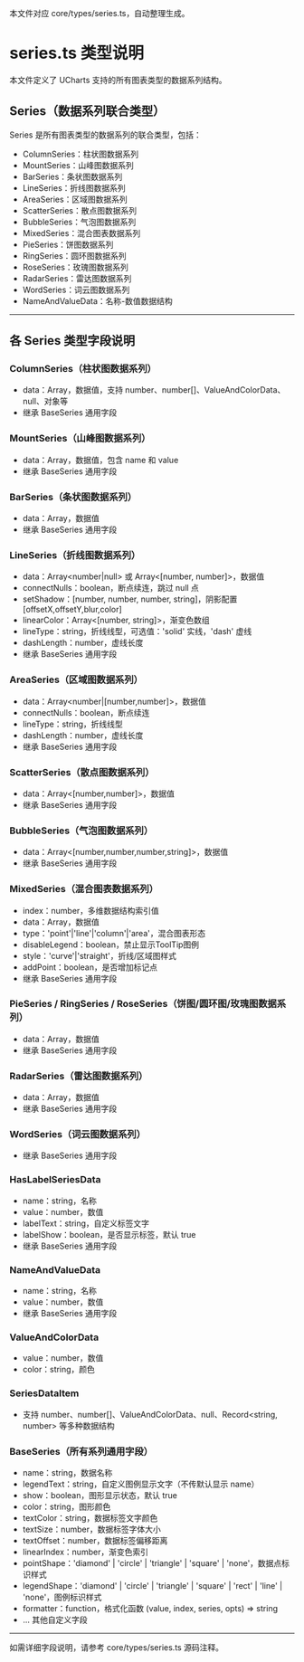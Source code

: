 本文件对应 core/types/series.ts，自动整理生成。

# series.ts 类型说明

本文件定义了 UCharts 支持的所有图表类型的数据系列结构。

## Series（数据系列联合类型）
Series 是所有图表类型的数据系列的联合类型，包括：
- ColumnSeries：柱状图数据系列
- MountSeries：山峰图数据系列
- BarSeries：条状图数据系列
- LineSeries：折线图数据系列
- AreaSeries：区域图数据系列
- ScatterSeries：散点图数据系列
- BubbleSeries：气泡图数据系列
- MixedSeries：混合图表数据系列
- PieSeries：饼图数据系列
- RingSeries：圆环图数据系列
- RoseSeries：玫瑰图数据系列
- RadarSeries：雷达图数据系列
- WordSeries：词云图数据系列
- NameAndValueData：名称-数值数据结构

---

## 各 Series 类型字段说明

### ColumnSeries（柱状图数据系列）
- data：Array<SeriesDataItem>，数据值，支持 number、number[]、ValueAndColorData、null、对象等
- 继承 BaseSeries 通用字段

### MountSeries（山峰图数据系列）
- data：Array<NameAndValueData>，数据值，包含 name 和 value
- 继承 BaseSeries 通用字段

### BarSeries（条状图数据系列）
- data：Array<number>，数据值
- 继承 BaseSeries 通用字段

### LineSeries（折线图数据系列）
- data：Array<number|null> 或 Array<[number, number]>，数据值
- connectNulls：boolean，断点续连，跳过 null 点
- setShadow：[number, number, number, string]，阴影配置 [offsetX,offsetY,blur,color]
- linearColor：Array<[number, string]>，渐变色数组
- lineType：string，折线线型，可选值：'solid' 实线，'dash' 虚线
- dashLength：number，虚线长度
- 继承 BaseSeries 通用字段

### AreaSeries（区域图数据系列）
- data：Array<number|[number,number]>，数据值
- connectNulls：boolean，断点续连
- lineType：string，折线线型
- dashLength：number，虚线长度
- 继承 BaseSeries 通用字段

### ScatterSeries（散点图数据系列）
- data：Array<[number,number]>，数据值
- 继承 BaseSeries 通用字段

### BubbleSeries（气泡图数据系列）
- data：Array<[number,number,number,string]>，数据值
- 继承 BaseSeries 通用字段

### MixedSeries（混合图表数据系列）
- index：number，多维数据结构索引值
- data：Array<SeriesDataItem>，数据值
- type：'point'|'line'|'column'|'area'，混合图表形态
- disableLegend：boolean，禁止显示ToolTip图例
- style：'curve'|'straight'，折线/区域图样式
- addPoint：boolean，是否增加标记点
- 继承 BaseSeries 通用字段

### PieSeries / RingSeries / RoseSeries（饼图/圆环图/玫瑰图数据系列）
- data：Array<HasLabelSeriesData>，数据值
- 继承 BaseSeries 通用字段

### RadarSeries（雷达图数据系列）
- data：Array<number>，数据值
- 继承 BaseSeries 通用字段

### WordSeries（词云图数据系列）
- 继承 BaseSeries 通用字段

### HasLabelSeriesData
- name：string，名称
- value：number，数值
- labelText：string，自定义标签文字
- labelShow：boolean，是否显示标签，默认 true
- 继承 BaseSeries 通用字段

### NameAndValueData
- name：string，名称
- value：number，数值
- 继承 BaseSeries 通用字段

### ValueAndColorData
- value：number，数值
- color：string，颜色

### SeriesDataItem
- 支持 number、number[]、ValueAndColorData、null、Record<string, number> 等多种数据结构

### BaseSeries（所有系列通用字段）
- name：string，数据名称
- legendText：string，自定义图例显示文字（不传默认显示 name）
- show：boolean，图形显示状态，默认 true
- color：string，图形颜色
- textColor：string，数据标签文字颜色
- textSize：number，数据标签字体大小
- textOffset：number，数据标签偏移距离
- linearIndex：number，渐变色索引
- pointShape：'diamond' | 'circle' | 'triangle' | 'square' | 'none'，数据点标识样式
- legendShape：'diamond' | 'circle' | 'triangle' | 'square' | 'rect' | 'line' | 'none'，图例标识样式
- formatter：function，格式化函数 (value, index, series, opts) => string
- ... 其他自定义字段

---

如需详细字段说明，请参考 core/types/series.ts 源码注释。 